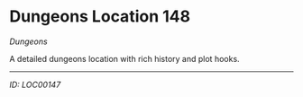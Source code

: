 # Dungeons Location 148

*Dungeons*

A detailed dungeons location with rich history and plot hooks.

---
*ID: LOC00147*